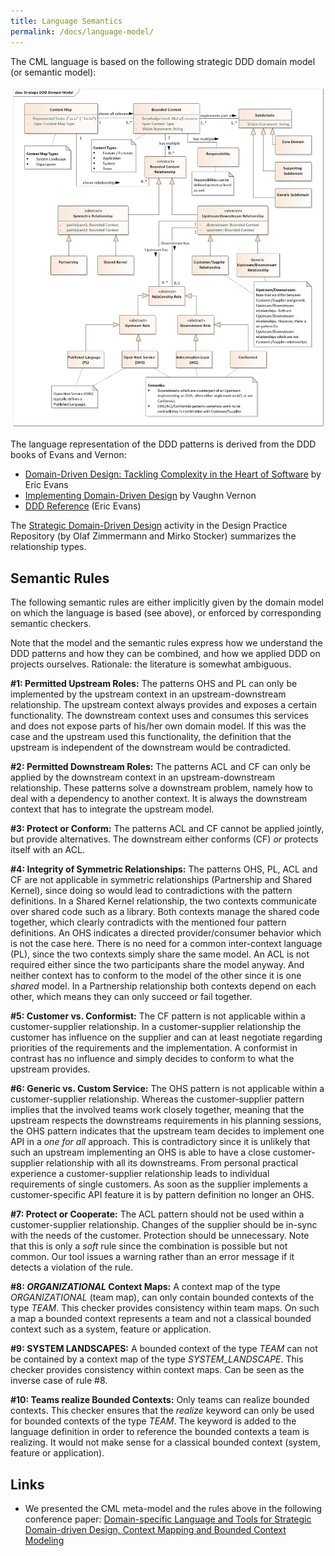 ```yaml
---
title: Language Semantics
permalink: /docs/language-model/
---
```


The CML language is based on the following strategic DDD domain model (or semantic model):

<a href="/img/Strategic_DDD_Domain_Model.png"><img src="/img/Strategic_DDD_Domain_Model.png" alt="CML Language Semantic Model" width="700px"></a>

The language representation of the DDD patterns is derived from the DDD books of Evans and Vernon:

 * [Domain-Driven Design: Tackling Complexity in the Heart of Software](https://www.amazon.com/Domain-Driven-Design-Tackling-Complexity-Software/dp/0321125215) by Eric Evans
 * [Implementing Domain-Driven Design](https://www.amazon.de/Implementing-Domain-Driven-Design-Vaughn-Vernon/dp/0321834577) by Vaughn Vernon
 * [DDD Reference](http://domainlanguage.com/wp-content/uploads/2016/05/DDD_Reference_2015-03.pdf) (Eric Evans)

 The [Strategic Domain-Driven Design](https://socadk.github.io/design-practice-repository/activities/DPR-StrategicDDD.html) activity in the Design Practice Repository (by Olaf Zimmermann and Mirko Stocker) summarizes the relationship types.

## Semantic Rules
The following semantic rules are either implicitly given by the domain model on which the language is based (see above), or enforced by corresponding semantic checkers. 

Note that the model and the semantic rules express how we understand the DDD patterns and how they can be combined, and how we applied DDD on projects ourselves. 
Rationale: the literature is somewhat ambiguous.  

**\#1: Permitted Upstream Roles:**
The patterns OHS and PL can only be implemented by the upstream context in an upstream-downstream relationship. The upstream context always provides and exposes a certain 
functionality. The downstream context uses and consumes this services and does not expose parts of his/her own domain model. If this was the case and the upstream used this 
functionality, the definition that the upstream is independent of the downstream would be contradicted.

**\#2: Permitted Downstream Roles:**
The patterns ACL and CF can only be applied by the downstream context in an upstream-downstream relationship. These patterns solve a downstream problem, namely how to deal with
a dependency to another context. It is always the downstream context that has to integrate the upstream model.

**\#3: Protect or Conform:**
The patterns ACL and CF cannot be applied jointly, but provide alternatives. The downstream either conforms (CF) _or_ protects itself with an ACL.

**\#4: Integrity of Symmetric Relationships:**
The patterns OHS, PL, ACL and CF are not applicable in symmetric relationships (Partnership and Shared Kernel), since doing so would lead to contradictions with the pattern 
definitions. In a Shared Kernel relationship, the two contexts communicate over shared code such as a library. Both contexts manage the shared code together, which clearly 
contradicts with the mentioned four pattern definitions. An OHS indicates a directed provider/consumer behavior which is not the case here. There is no need for a common 
inter-context language (PL), since the two contexts simply share the same model. An ACL is not required either since the two participants share the model anyway. And neither 
context has to conform to the model of the other since it is one _shared_ model. In a Partnership relationship both contexts depend on each other, which means they can 
only succeed or fail together. 

**\#5: Customer vs. Conformist:**
The CF pattern is not applicable within a customer-supplier relationship. In a customer-supplier relationship the customer has influence on the supplier and can at least 
negotiate regarding priorities of the requirements and the implementation. A conformist in contrast has no influence and simply decides to conform to what the upstream provides.

**\#6: Generic vs. Custom Service:**
The OHS pattern is not applicable within a customer-supplier relationship. Whereas the customer-supplier pattern implies that the involved teams work closely together, meaning 
that the upstream respects the downstreams requirements in his planning sessions, the OHS pattern indicates that the upstream team decides to implement one API in a _one for all_ 
approach. This is contradictory since it is unlikely that such an upstream implementing an OHS is able to have a close customer-supplier relationship with all its downstreams. 
From personal practical experience a customer-supplier relationship leads to individual requirements of single customers. As soon as the supplier implements a customer-specific 
API feature it is by pattern definition no longer an OHS.

**\#7: Protect or Cooperate:**
The ACL pattern should not be used within a customer-supplier relationship. Changes of the supplier should be in-sync with the needs of the customer. Protection should be 
unnecessary. Note that this is only a _soft_ rule since the combination is possible but not common. Our tool issues a warning rather than an error message if it detects 
a violation of the rule. 

**\#8: *ORGANIZATIONAL* Context Maps:**
A context map of the type *ORGANIZATIONAL* (team map), can only contain bounded contexts of the type *TEAM*. This checker provides consistency within team maps. On such a map a 
bounded context represents a team and not a classical bounded context such as a system, feature or application.

**\#9: SYSTEM LANDSCAPES:**
A bounded context of the type *TEAM* can not be contained by a context map of the type *SYSTEM\_LANDSCAPE*. This checker provides consistency within context maps. 
Can be seen as the inverse case of rule \#8.

**\#10: Teams realize Bounded Contexts:**
Only teams can realize bounded contexts. This checker ensures that the *realize* keyword can only be used for bounded contexts of the type *TEAM*. 
The keyword is added to the language definition in order to reference the bounded contexts a team is realizing. It would not make sense for a classical bounded context 
(system, feature or application).

## Links
 * We presented the CML meta-model and the rules above in the following conference paper: 
   [Domain-specific Language and Tools for Strategic Domain-driven Design, Context Mapping and Bounded Context Modeling](https://doi.org/10.5220/0008910502990306)
